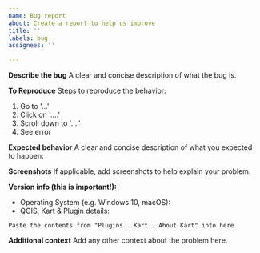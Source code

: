 ```yaml
---
name: Bug report
about: Create a report to help us improve
title: ''
labels: bug
assignees: ''

---
```


**Describe the bug**
A clear and concise description of what the bug is.

**To Reproduce**
Steps to reproduce the behavior:
1. Go to '...'
2. Click on '....'
3. Scroll down to '....'
4. See error

**Expected behavior**
A clear and concise description of what you expected to happen.

**Screenshots**
If applicable, add screenshots to help explain your problem.

**Version info (this is important!):**
 - Operating System (e.g. Windows 10, macOS):
 - QGIS, Kart & Plugin details:
  ```
Paste the contents from "Plugins...Kart...About Kart" into here
```

**Additional context**
Add any other context about the problem here.
